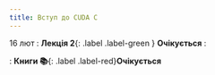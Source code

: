 ```yaml
---
title: Вступ до CUDA C
---
```


16 лют
: **Лекція 2**{: .label .label-green } **Очікується**
  : 


: **Книги 📚**{: .label .label-red}**Очікується**

